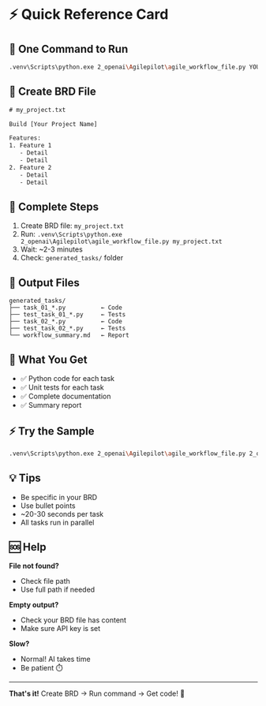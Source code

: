 # ⚡ Quick Reference Card

## 🎯 One Command to Run

```bash
.venv\Scripts\python.exe 2_openai\Agilepilot\agile_workflow_file.py YOUR_BRD.txt
```

## 📝 Create BRD File

```txt
# my_project.txt

Build [Your Project Name]

Features:
1. Feature 1
   - Detail
   - Detail
2. Feature 2
   - Detail
   - Detail
```

## 🚀 Complete Steps

1. Create BRD file: `my_project.txt`
2. Run: `.venv\Scripts\python.exe 2_openai\Agilepilot\agile_workflow_file.py my_project.txt`
3. Wait: ~2-3 minutes
4. Check: `generated_tasks/` folder

## 📁 Output Files

```
generated_tasks/
├── task_01_*.py          ← Code
├── test_task_01_*.py     ← Tests
├── task_02_*.py          ← Code
├── test_task_02_*.py     ← Tests
└── workflow_summary.md   ← Report
```

## 🎨 What You Get

- ✅ Python code for each task
- ✅ Unit tests for each task
- ✅ Complete documentation
- ✅ Summary report

## ⚡ Try the Sample

```bash
.venv\Scripts\python.exe 2_openai\Agilepilot\agile_workflow_file.py 2_openai\Agilepilot\sample_brd.txt
```

## 💡 Tips

- Be specific in your BRD
- Use bullet points
- ~20-30 seconds per task
- All tasks run in parallel

## 🆘 Help

**File not found?**
- Check file path
- Use full path if needed

**Empty output?**
- Check your BRD file has content
- Make sure API key is set

**Slow?**
- Normal! AI takes time
- Be patient ⏱️

---

**That's it!** Create BRD → Run command → Get code! 🚀

